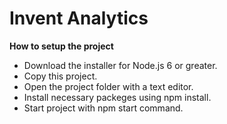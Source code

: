# Invent Analytics

<b>How to setup the project</b>

* Download the installer for Node.js 6 or greater.
* Copy this project.
* Open the project folder with a text editor.
* Install necessary packeges using npm install.
* Start project with npm start command.

